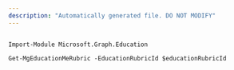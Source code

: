 ```yaml
---
description: "Automatically generated file. DO NOT MODIFY"
---
```


```powershellv2

Import-Module Microsoft.Graph.Education

Get-MgEducationMeRubric -EducationRubricId $educationRubricId

```